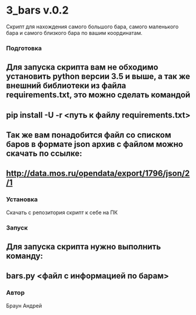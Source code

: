# 3_bars v.0.2

Скрипт для нахождения самого большого бара, самого маленького бара и самого близкого бара по вашим координатам.

### Подготовка

Для запуска скрипта вам не обходимо установить python версии 3.5 и выше, а так же внешний библиотеки из файла requirements.txt, это можно сделать командой
---
pip install -U -r <путь к файлу requirements.txt>
---
Так же вам понадобится файл со списком баров в формате json архив с файлом можно скачать по ссылке:
---
http://data.mos.ru/opendata/export/1796/json/2/1
---

### Установка

Скачать с репозитория скрипт к себе на ПК
### Запуск

Для запуска скрипта нужно выполнить команду:
---
bars.py <файл с информацией по барам>
---

### Автор 

Браун Андрей
